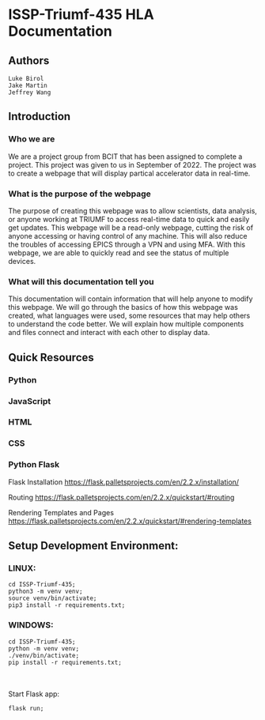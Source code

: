 # ISSP-Triumf-435 HLA Documentation
## Authors
    Luke Birol
    Jake Martin
    Jeffrey Wang

## Introduction

### Who we are
We are a project group from BCIT that has been assigned to complete a project. This project was given to us in September of 2022. The project was to create a webpage that will display partical accelerator data in real-time. 

### What is the purpose of the webpage
The purpose of creating this webpage was to allow scientists, data analysis, or anyone working at TRIUMF to access real-time data to quick and easily get updates. This webpage will be a read-only webpage, cutting the risk of anyone accessing or having control of any machine. This will also reduce the troubles of accessing EPICS through a VPN and using MFA. With this webpage, we are able to quickly read and see the status of multiple devices. 

### What will this documentation tell you
This documentation will contain information that will help anyone to modify this webpage. We will go through the basics of how this webpage was created, what languages were used, some resources that may help others to understand the code better. We will explain how multiple components and files connect and interact with each other to display data. 

## Quick Resources

### Python

### JavaScript

### HTML

### CSS

### Python Flask
Flask Installation
    https://flask.palletsprojects.com/en/2.2.x/installation/


Routing 
    https://flask.palletsprojects.com/en/2.2.x/quickstart/#routing


Rendering Templates and Pages
    https://flask.palletsprojects.com/en/2.2.x/quickstart/#rendering-templates


## Setup Development Environment:

### LINUX:  
    cd ISSP-Triumf-435;
    python3 -m venv venv;
    source venv/bin/activate;
    pip3 install -r requirements.txt;
    

### WINDOWS: 
    cd ISSP-Triumf-435;
    python -m venv venv; 
    ./venv/bin/activate;
    pip install -r requirements.txt;



\
\
Start Flask app:

    flask run;

